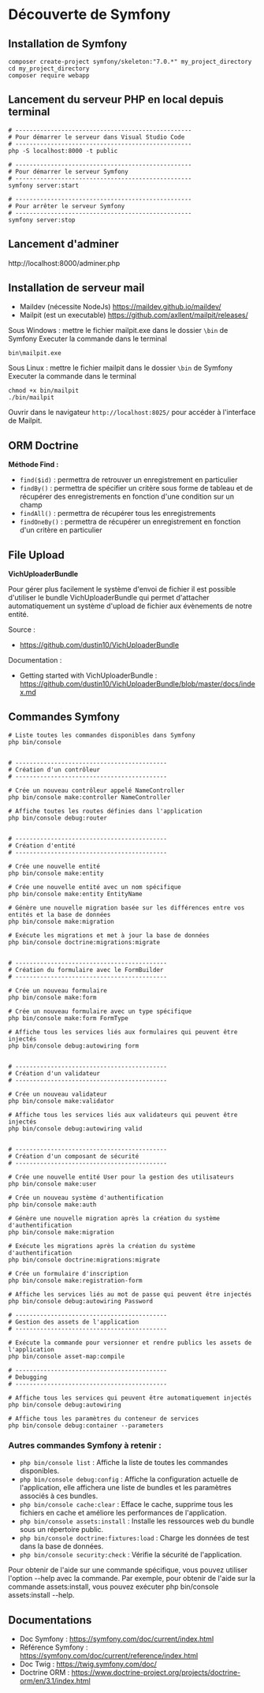 # Découverte de Symfony

## Installation de Symfony

```shell
composer create-project symfony/skeleton:"7.0.*" my_project_directory
cd my_project_directory
composer require webapp
```
## Lancement du serveur PHP en local depuis terminal

```shell
# --------------------------------------------------
# Pour démarrer le serveur dans Visual Studio Code
# --------------------------------------------------
php -S localhost:8000 -t public

# --------------------------------------------------
# Pour démarrer le serveur Symfony
# --------------------------------------------------
symfony server:start

# --------------------------------------------------
# Pour arrêter le serveur Symfony
# --------------------------------------------------
symfony server:stop
```
## Lancement d'adminer

http://localhost:8000/adminer.php

## Installation de serveur mail

- Maildev (nécessite NodeJs) https://maildev.github.io/maildev/
- Mailpit (est un executable) https://github.com/axllent/mailpit/releases/

Sous Windows : mettre le fichier mailpit.exe dans le dossier `\bin` de Symfony
Executer la commande dans le terminal
```shell
bin\mailpit.exe
```

Sous Linux : mettre le fichier mailpit dans le dossier `\bin` de Symfony
Executer la commande dans le terminal
```shell
chmod +x bin/mailpit
./bin/mailpit
```

Ouvrir dans le navigateur `http://localhost:8025/` pour accéder à l'interface de Mailpit.

## ORM Doctrine

**Méthode Find :**

- `find($id)` : permettra de retrouver un enregistrement en particulier
- `findBy()` : permettra de spécifier un critère sous forme de tableau et de récupérer des enregistrements en fonction d'une condition sur un champ
- `findAll()` : permettra de récupérer tous les enregistrements 
- `findOneBy()` : permettra de récupérer un enregistrement en fonction d'un critère en particulier

## File Upload

**VichUploaderBundle**

Pour gérer plus facilement le système d'envoi de fichier il est possible d'utiliser le bundle VichUploaderBundle qui permet d'attacher automatiquement un système d'upload de fichier aux évènements de notre entité.

Source : 
- https://github.com/dustin10/VichUploaderBundle

Documentation :
- Getting started with VichUploaderBundle : https://github.com/dustin10/VichUploaderBundle/blob/master/docs/index.md

## Commandes Symfony

```shell
# Liste toutes les commandes disponibles dans Symfony
php bin/console


# -------------------------------------------
# Création d'un contrôleur
# -------------------------------------------

# Crée un nouveau contrôleur appelé NameController
php bin/console make:controller NameController

# Affiche toutes les routes définies dans l'application
php bin/console debug:router


# -------------------------------------------
# Création d'entité
# -------------------------------------------

# Crée une nouvelle entité
php bin/console make:entity

# Crée une nouvelle entité avec un nom spécifique
php bin/console make:entity EntityName

# Génère une nouvelle migration basée sur les différences entre vos entités et la base de données
php bin/console make:migration

# Exécute les migrations et met à jour la base de données
php bin/console doctrine:migrations:migrate


# -------------------------------------------
# Création du formulaire avec le FormBuilder
# -------------------------------------------

# Crée un nouveau formulaire
php bin/console make:form

# Crée un nouveau formulaire avec un type spécifique
php bin/console make:form FormType

# Affiche tous les services liés aux formulaires qui peuvent être injectés
php bin/console debug:autowiring form


# -------------------------------------------
# Création d'un validateur
# -------------------------------------------

# Crée un nouveau validateur
php bin/console make:validator

# Affiche tous les services liés aux validateurs qui peuvent être injectés
php bin/console debug:autowiring valid


# -------------------------------------------
# Création d'un composant de sécurité
# -------------------------------------------

# Crée une nouvelle entité User pour la gestion des utilisateurs
php bin/console make:user

# Crée un nouveau système d'authentification
php bin/console make:auth

# Génère une nouvelle migration après la création du système d'authentification
php bin/console make:migration

# Exécute les migrations après la création du système d'authentification
php bin/console doctrine:migrations:migrate

# Crée un formulaire d'inscription
php bin/console make:registration-form

# Affiche les services liés au mot de passe qui peuvent être injectés
php bin/console debug:autowiring Password

# -------------------------------------------
# Gestion des assets de l'application
# -------------------------------------------

# Exécute la commande pour versionner et rendre publics les assets de l'application
php bin/console asset-map:compile

# -------------------------------------------
# Debugging
# -------------------------------------------

# Affiche tous les services qui peuvent être automatiquement injectés
php bin/console debug:autowiring

# Affiche tous les paramètres du conteneur de services
php bin/console debug:container --parameters

```

### Autres commandes Symfony à retenir :

- `php bin/console list` : Affiche la liste de toutes les commandes disponibles.
- `php bin/console debug:config` : Affiche la configuration actuelle de l'application, elle affichera une liste de bundles et les paramètres associés à ces bundles.
- `php bin/console cache:clear` : Efface le cache, supprime tous les fichiers en cache et améliore les performances de l'application.
- `php bin/console assets:install` : Installe les ressources web du bundle sous un répertoire public.
- `php bin/console doctrine:fixtures:load` : Charge les données de test dans la base de données.
- `php bin/console security:check` : Vérifie la sécurité de l'application.

Pour obtenir de l'aide sur une commande spécifique, vous pouvez utiliser l'option --help avec la commande. 
Par exemple, pour obtenir de l'aide sur la commande assets:install, vous pouvez exécuter php bin/console assets:install --help.

## Documentations

- Doc Symfony : https://symfony.com/doc/current/index.html
- Référence Symfony : https://symfony.com/doc/current/reference/index.html
- Doc Twig : https://twig.symfony.com/doc/
- Doctrine ORM : https://www.doctrine-project.org/projects/doctrine-orm/en/3.1/index.html
